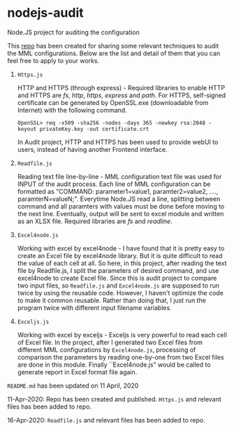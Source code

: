 # nodejs-audit
Node.JS project for auditing the configuration

This [repo](https://github.com/michaelmong/nodejs-audit "nodejs-audit") has been created for sharing some relevant techniques to audit the MML configurations. Below are the list and detail of them that you can feel free to apply to your works.

  1. ``Https.js``
  
      HTTP and HTTPS (through express) - Required libraries to enable HTTP and HTTPS are _fs_, _http_, _https_, _express_ and _path_. For HTTPS, self-signed certificate can be generated by OpenSSL.exe (downloadable from Internet) with the following command. 
      ```
      OpenSSL> req -x509 -sha256 -nodes -days 365 -newkey rsa:2048 -keyout privateKey.key -out certificate.crt
      ```
      In Audit project, HTTP and HTTPS has been used to provide webUI to users, instead of having another Frontend interface.
  2. ``Readfile.js``

      Reading text file line-by-line - MML configuration text file was used for INPUT of the audit process. Each line of MML configuration can be formatted as "COMMAND: parameter1=value1, paramter2=value2, ...., paramterN=valueN;". Everytime Node.JS read a line, splitting between command and all paramters with values must be done before moving to the next line. Eventually, output will be sent to excel module and written as an XLSX file. Required libraries are _fs_ and _readline_.
  3. ``Excel4node.js``

      Working with excel by excel4node - I have found that it is pretty easy to create an Excel file by excel4node library. But it is quite difficult to read the value of each cell at all. So here, in this project, after reading the text file by Readfile.js, I split the parameters of desired command, and use excel4node to create Excel file.
      Since this is audit project to compare two input files, so ``Readfile.js`` and ``Excel4node.js`` are supposed to run twice by using the reusable code. However, I haven't optimize the code to make it common reusable. Rather than doing that, I just run the program twice with different input filename variables.
  4. ``Exceljs.js``
      
      Working with excel by exceljs - Exceljs is very powerful to read each cell of Excel file. In the project, after I generated two Excel files from different MML configurations by ``Excel4node.js``, processing of comparison the parameters by reading one-by-one from two Excel files are done in this module. Finally ``Excel4node.js" would be called to generate report in Excel format file again.
  
``README.md`` has been updated on 11 April, 2020

11-Apr-2020: Repo has been created and published. ``Https.js`` and relevant files has been added to repo.

16-Apr-2020: ``Readfile.js`` and relevant files has been added to repo.
